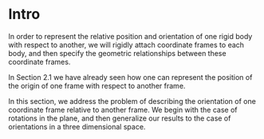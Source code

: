 &emsp;
# Intro

In order to represent the relative position and orientation of one rigid body with respect to another, we will rigidly attach coordinate frames to each body, and then specify the geometric relationships between these coordinate frames. 

In Section 2.1 we have already seen how one can represent the position of the origin of one frame with respect to another frame. 

In this section, we address the problem of describing the orientation of one coordinate frame relative to another frame. We begin with the case of rotations in the plane, and then generalize our results to the case of orientations in a three dimensional space.

